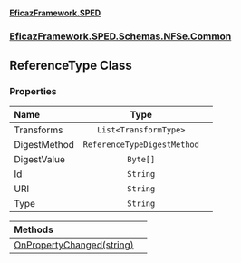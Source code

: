 #### [EficazFramework.SPED](EficazFrameworkSPED.md 'EficazFramework SPED')
### [EficazFramework.SPED.Schemas.NFSe.Common](EficazFramework.SPED.Schemas.NFSe.Common.md 'EficazFramework.SPED.Schemas.NFSe.Common')

## ReferenceType Class
### Properties

| Name | Type | |
| :--- | :---: | :--- |
| Transforms | `List<TransformType>` |  |
| DigestMethod | `ReferenceTypeDigestMethod` |  |
| DigestValue | `Byte[]` |  |
| Id | `String` |  |
| URI | `String` |  |
| Type | `String` |  |

| Methods | |
| :--- | :--- |
| [OnPropertyChanged(string)](EficazFramework.SPED.Schemas.NFSe.Common/ReferenceType/OnPropertyChanged(string).md 'EficazFramework.SPED.Schemas.NFSe.Common.ReferenceType.OnPropertyChanged(string)') | |
